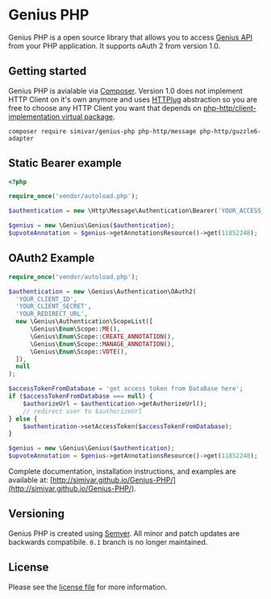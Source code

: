 # Genius PHP
Genius PHP is a open source library that allows you to access [Genius API](https://docs.genius.com/) from your PHP application. It supports oAuth 2 from version 1.0.

## Getting started
Genius PHP is avialable via [Composer](https://getcomposer.org/). Version 1.0 does not implement HTTP Client on it's own anymore and uses [HTTPlug](http://httplug.io/) abstraction so you are free to choose any HTTP Client you want that depends on [php-http/client-implementation virtual package](https://packagist.org/providers/php-http/client-implementation).

```
composer require simivar/genius-php php-http/message php-http/guzzle6-adapter
```

## Static Bearer example
```php
<?php

require_once('vendor/autoload.php');

$authentication = new \Http\Message\Authentication\Bearer('YOUR_ACCESS_TOKEN');

$genius = new \Genius\Genius($authentication);
$upvoteAnnotation = $genius->getAnnotationsResource()->get(11852248);
```

## OAuth2 Example

```php
require_once('vendor/autoload.php');

$authentication = new \Genius\Authentication\OAuth2(
  'YOUR_CLIENT_ID',
  'YOUR_CLIENT_SECRET',
  'YOUR_REDIRECT_URL',
  new \Genius\Authentication\ScopeList([
      \Genius\Enum\Scope::ME(),
      \Genius\Enum\Scope::CREATE_ANNOTATION(),
      \Genius\Enum\Scope::MANAGE_ANNOTATION(),
      \Genius\Enum\Scope::VOTE(),
  ]),
  null
);

$accessTokenFromDatabase = 'get access token from DataBase here';
if ($accessTokenFromDatabase === null) {
    $authorizeUrl = $authentication->getAuthorizeUrl();
    // redirect user to $authorizeUrl
} else {
    $authentication->setAccessToken($accessTokenFromDatabase);
}

$genius = new \Genius\Genius($authentication);
$upvoteAnnotation = $genius->getAnnotationsResource()->get(11852248);
```

Complete documentation, installation instructions, and examples are available at: [http://simivar.github.io/Genius-PHP/](http://simivar.github.io/Genius-PHP/).

## Versioning
Genius PHP is created using [Semver](http://semver.org/). All minor and patch updates are backwards compatibile. ``0.1`` branch is no longer maintained.

## License
Please see the [license file](https://github.com/simivar/Genius-PHP/blob/master/LICENSE) for more information.

